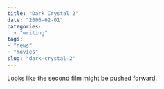```yaml
---
title: "Dark Crystal 2"
date: "2006-02-01"
categories: 
  - "writing"
tags:
- "news"
- "movies"
slug: "dark-crystal-2"
---
```


[Looks][1] like the second film might be pushed forward.

[1]:	https://www.scifi.com/scifiwire/index.php?category=3&id=34445